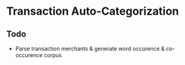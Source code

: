 # Transaction Auto-Categorization

## Todo
* Parse transaction merchants & generate word occurence & co-occurence corpus